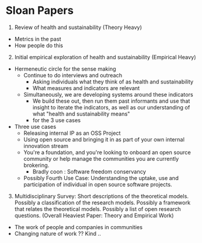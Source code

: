 # Sloan Papers

1. Review of health and sustainability (Theory Heavy)
  - Metrics in the past
  - How people do this
2. Initial empirical exploration of health and sustainability (Empirical Heavy)
  - Hermeneutic circle for the sense making
    - Continue to do interviews and outreach
      - Asking individuals what they think of as health and sustainability
      - What measures and indicators are relevant
    - Simultaneously, we are developing systems around these indicators
      - We build these out, then run them past informants and use that insight to iterate the indicators, as well as our understanding of what "health and sustainability means"
      - for the 3 use cases
  - Three use cases
    - Releasing internal IP as an OSS Project
    - Using open source and bringing it in as part of your own internal innovation stream
    - You're a foundation, and you're looking to onboard an open source community or help manage the communities you are currently brokering.
      - Bradly coon : Software freedom conservancy
    - Possibly Fourth Use Case: Understanding the uptake, use and participation of individual in open source software projects.
3.  Multidisciplinary Survey: Short descriptions of the theoretical models. Possibly a classification of the research models. Possibly a framework that relates the theoretical models. Possibly a list of open research questions. (Overall Heaviest Paper: Theory and Empirical Work)
  - The work of people and companies in communities
  - Changing nature of work ?? Kind ..
